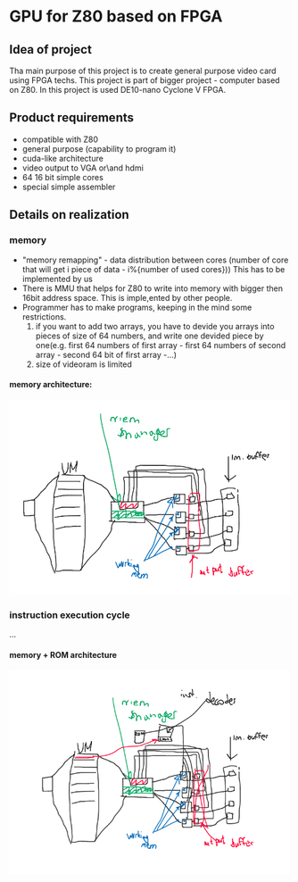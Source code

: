 # GPU for Z80 based on FPGA

## Idea of project
Tha main purpose of this project is to create general purpose video card using FPGA techs. 
This project is part of bigger project - computer based on Z80. 
In this project is used DE10-nano Cyclone V FPGA.

## Product requirements
- compatible with Z80
- general purpose (capability to program it)
- cuda-like architecture
- video output to VGA or\and hdmi
- 64 16 bit simple cores
- special simple assembler

## Details on realization
### memory
- "memory remapping" - data distribution between cores
   (number of core that will get i piece of data - i%{number of used cores})) This has to be implemented by us
- There is MMU that helps for Z80 to write into memory with bigger then 16bit address space. This is imple,ented by other people.
- Programmer has to make programs, keeping in the mind some restrictions. 
    1) if you want to add two arrays, you have to devide you arrays into pieces of size of 64 numbers, and write one devided piece by one(e.g. first 64 numbers of first array - first 64 numbers of second array - second 64 bit of first array -...)
    2) size of videoram is limited

#### memory architecture:
![](./images/memory.png)

### instruction execution cycle
...
#### memory + ROM architecture
![](./images/memory_instructions.png)


